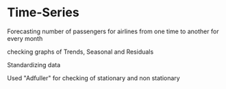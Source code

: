 # Time-Series
Forecasting number of passengers for airlines from one time to another for every month

checking graphs of Trends, Seasonal and Residuals

Standardizing data

Used "Adfuller" for checking of stationary and non stationary

